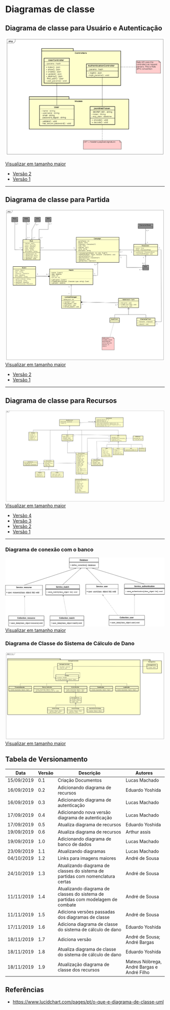 # Diagramas de classe

## Diagrama de classe para Usuário e Autenticação

![diagrama de classe para classe ](../img/diagramas_de_classe/class_users_auth_v3.png)

[Visualizar em tamanho maior](../img/diagramas_de_classe/class_users_auth_v3.png)

- [Versão 2](../img/diagramas_de_classe/UML_usuario_V2.png)
- [Versão 1](../img/diagramas_de_classe/UML_usuario.png)


 ---

## Diagrama de classe para Partida

![diagrama de classe para classe ](../img/diagramas_de_classe/classes_match_v3.png)
[Visualizar em tamanho maior](../img/diagramas_de_classe/classes_match_v3.png)

- [Versão 2](../img/diagramas_de_classe/classes_match_v2.png)
- [Versão 1](../img/diagramas_de_classe/UML_partida.png)

 ---

## Diagrama de classe para Recursos

![diagrama de classe para classe ](../img/diagramas_de_classe/UML_recursos_V5.png)
[Visualizar em tamanho maior](../img/diagramas_de_classe/UML_recursos_V5.png)

- [Versão 4](../img/diagramas_de_classe/UML_recursos_V4.png)
- [Versão 3](../img/diagramas_de_classe/UML_recursos_V3.png)
- [Versão 2](../img/diagramas_de_classe/UML_recursos_V2.png)
- [Versão 1](../img/diagramas_de_classe/UML_recursos_V1.png)

 ---

<!-- ### Diagrama de classe para Autenticação

![ Versão 4 ](../img/diagramas_de_classe/UML_autenticacao_4.png)
[Visualizar em tamanho maior](../img/diagramas_de_classe/UML_autenticacao_4.png)

- [ Versão 3 ](../img/diagramas_de_classe/UML_autenticacao_3.png)
- [ Versão 2 ](../img/diagramas_de_classe/UML_autenticacao_2.png)
- [ Versão 1 ](../img/diagramas_de_classe/UML_autenticacao.png)

--- -->

### Diagrama de conexão com o banco

![ Versão 1 ](../img/diagramas_de_classe/UML_database.png)
[Visualizar em tamanho maior](../img/diagramas_de_classe/UML_database.png)


### Diagrama de Classe do Sistema de Cálculo de Dano

![ Versão 2 ](../img/diagramas_de_classe/UML_dano_2.png)
[Visualizar em tamanho maior](../img/diagramas_de_classe/UML_dano_2.png)

## Tabela de Versionamento 

|**Data**|**Versão**|**Descrição**|**Autores**|
|--|--|--|--|
| 15/09/2019 | 0.1 | Criação Documentos | Lucas Machado |
| 16/09/2019 | 0.2 | Adicionando diagrama de recursos | Eduardo Yoshida |
| 16/09/2019 | 0.3 | Adicionando diagrama de autenticação | Lucas Machado |
| 17/09/2019 | 0.4 | Adicionando nova versão diagrama de autenticação | Lucas Machado |
| 17/09/2019 | 0.5 | Atualiza diagrama de recursos | Eduardo Yoshida |
| 19/09/2019 | 0.6 | Atualiza diagrama de recursos | Arthur assis |
| 19/09/2019 | 1.0 | Adicionando diagrama de banco de dados | Lucas Machado |
| 23/09/2019 | 1.1 | Atualizando diagramas | Lucas Machado |
| 04/10/2019 | 1.2 | Links para imagens maiores | André de Sousa |
| 24/10/2019 | 1.3 | Atualizando diagrama de classes do sistema de partidas com nomenclatura certas | André de Sousa |
| 11/11/2019 | 1.4 | Atualizando diagrama de classes do sistema de partidas com modelagem de combate | André de Sousa |
| 11/11/2019 | 1.5 | Adiciona versões passadas dos diagramas de classe | André de Sousa |
| 17/11/2019 | 1.6 |Adiciona diagrama de classe do sistema de cálculo de dano|Eduardo Yoshida|
| 18/11/2019 | 1.7 | Adiciona versão | André de Sousa; André Bargas |
| 18/11/2019 | 1.8 | Atualiza diagrama de classe do sistema de cálculo de dano | Eduardo Yoshida |
| 18/11/2019 | 1.9 | Atualização diagrama de classe dos recursos | Mateus Nóbrega, André Bargas e André Filho |

## Referências

* https://www.lucidchart.com/pages/pt/o-que-e-diagrama-de-classe-uml
